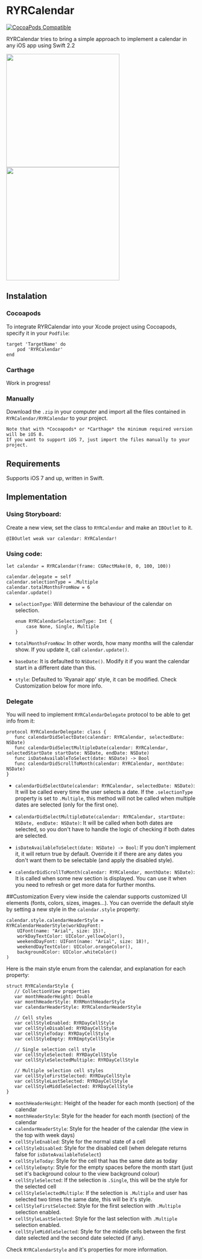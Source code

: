 # RYRCalendar

[![CocoaPods Compatible](https://img.shields.io/cocoapods/v/RYRCalendar.svg)](https://img.shields.io/cocoapods/v/RYRCalendar.svg)


RYRCalendar tries to bring a simple approach to implement a calendar in any iOS app using Swift 2.2

<img src="Images/ryrcalendar_multiple_selection.png" width="300">
<img src="Images/ryrcalendar_single_selection.png" width="300">

## Instalation

### Cocoapods

To integrate RYRCalendar into your Xcode project using Cocoapods, specify it in your `Podfile`:

```
target 'TargetName' do
	pod 'RYRCalendar'
end
```
### Carthage
Work in progress!

### Manually

Download the `.zip` in your computer and import all the files contained in `RYRCalendar/RYRCalendar` to your project.


```
Note that with *Cocoapods* or *Carthage* the minimum required version will be iOS 8. 
If you want to support iOS 7, just import the files manually to your project. 
```

## Requirements
Supports iOS 7 and up, written in Swift.

## Implementation

### Using Storyboard:

Create a new view, set the class to `RYRCalendar` and make an `IBOutlet` to it. 

```
@IBOutlet weak var calendar: RYRCalendar!
```

### Using code:
```
let calendar = RYRCalendar(frame: CGRectMake(0, 0, 100, 100))
```

```
calendar.delegate = self
calendar.selectionType = .Multiple
calendar.totalMonthsFromNow = 6
calendar.update()
```

- `selectionType`: Will determine the behaviour of the calendar on selection.
	
	```
	enum RYRCalendarSelectionType: Int {
   		case None, Single, Multiple
	}
	```
- `totalMonthsFromNow`: In other words, how many months will the calendar show. If you update it, call `calendar.update()`.
- `baseDate`: It is defaulted to `NSDate()`. Modify it if you want the calendar start in a different date than this.
- `style`: Defaulted to 'Ryanair app' style, it can be modified. Check Customization below for more info. 

### Delegate
You will need to implement `RYRCalendarDelegate` protocol to be able to get info from it:

```
protocol RYRCalendarDelegate: class {
   func calendarDidSelectDate(calendar: RYRCalendar, selectedDate: NSDate)
   func calendarDidSelectMultipleDate(calendar: RYRCalendar, selectedStartDate startDate: NSDate, endDate: NSDate)
   func isDateAvailableToSelect(date: NSDate) -> Bool
   func calendarDidScrollToMonth(calendar: RYRCalendar, monthDate: NSDate)
}
```

- `calendarDidSelectDate(calendar: RYRCalendar, selectedDate: NSDate)`:
It will be called every time the user selects a date. If the `.selectionType` property is set to `.Multiple`, this method will not be called when multiple dates are selected (only for the first one).

- `calendarDidSelectMultipleDate(calendar: RYRCalendar, startDate: NSDate, endDate: NSDate)`:
It will be called when both dates are selected, so you don't have to handle the logic of checking if both dates are selected. 
- `isDateAvailableToSelect(date: NSDate) -> Bool`: If you don't implement it, it will return true by default. Override it if there are any dates you don't want them to be selectable (and apply the disabled style).
- `calendarDidScrollToMonth(calendar: RYRCalendar, monthDate: NSDate)`: It is called when some new section is displayed. You can use it when you need to refresh or get more data for further months. 


##Customization
Every view inside the calendar supports customized UI elements (fonts, colors, sizes, images...). 
You can override the default style by setting a new style in the `calendar.style` property:

```
calendar.style.calendarHeaderStyle = RYRCalendarHeaderStyle(workDayFont:
	UIFont(name: "Arial", size: 15)!, 
	workDayTextColor: UIColor.yellowColor(), 
	weekendDayFont: UIFont(name: "Arial", size: 18)!, 
	weekendDayTextColor: UIColor.orangeColor(), 
	backgroundColor: UIColor.whiteColor()
)
```
Here is the main style enum from the calendar, and explanation for each property:

```
struct RYRCalendarStyle {
   // CollectionView properties
   var monthHeaderHeight: Double
   var monthHeaderStyle: RYRMonthHeaderStyle
   var calendarHeaderStyle: RYRCalendarHeaderStyle
   
   // Cell styles
   var cellStyleEnabled: RYRDayCellStyle
   var cellStyleDisabled: RYRDayCellStyle
   var cellStyleToday: RYRDayCellStyle
   var cellStyleEmpty: RYREmptyCellStyle
   
   // Single selection cell style
   var cellStyleSelected: RYRDayCellStyle
   var cellStyleSelectedMultiple: RYRDayCellStyle
   
   // Multiple selection cell styles
   var cellStyleFirstSelected: RYRDayCellStyle
   var cellStyleLastSelected: RYRDayCellStyle
   var cellStyleMiddleSelected: RYRDayCellStyle
}
```
- `monthHeaderHeight`: Height of the header for each month (section) of the calendar
- `monthHeaderStyle`: Style for the header for each month (section) of the calendar
- `calendarHeaderStyle`: Style for the header of the calendar (the view in the top with week days)
- `cellStyleEnabled`: Style for the normal state of a cell
- `cellStyleDisabled`: Style for the disabled cell (when delegate returns false for `isDateAvailableToSelect`)
- `cellStyleToday`: Style for the cell that has the same date as today
- `cellStyleEmpty`: Style for the empty spaces before the month start (just set it's background colour to the view background colour)
- `cellStyleSelected`: If the selection is `.Single`, this will be the style for the selected cell
- `cellStyleSelectedMultiple`: If the selection is `.Multiple` and user has selected two times the same date, this will be it's style. 
- `cellStyleFirstSelected`: Style for the first selection with `.Multiple` selection enabled.
- `cellStyleLastSelected`: Style for the last selection with `.Multiple` selection enabled. 
- `cellStyleMiddleSelected`: Style for the middle cells between the first date selected and the second date selected (if any). 

Check `RYRCalendarStyle` and it's properties for more information.
